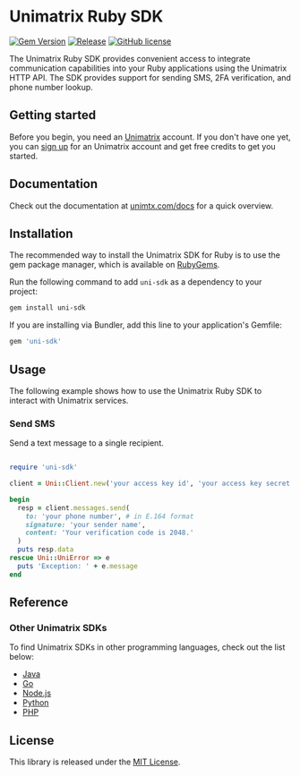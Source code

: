 # Unimatrix Ruby SDK

[![Gem Version](https://img.shields.io/gem/v/uni-sdk.svg)](https://rubygems.org/gems/uni-sdk) [![Release](https://img.shields.io/github/release/unimtx/uni-ruby-sdk.svg)](https://github.com/unimtx/uni-ruby-sdk/releases/latest) [![GitHub license](https://img.shields.io/badge/license-MIT-brightgreen.svg)](https://github.com/unimtx/uni-ruby-sdk/blob/main/LICENSE)

The Unimatrix Ruby SDK provides convenient access to integrate communication capabilities into your Ruby applications using the Unimatrix HTTP API. The SDK provides support for sending SMS, 2FA verification, and phone number lookup.

## Getting started

Before you begin, you need an [Unimatrix](https://www.unimtx.com/) account. If you don't have one yet, you can [sign up](https://www.unimtx.com/signup?s=ruby.sdk.gh) for an Unimatrix account and get free credits to get you started.

## Documentation

Check out the documentation at [unimtx.com/docs](https://www.unimtx.com/docs) for a quick overview.

## Installation

The recommended way to install the Unimatrix SDK for Ruby is to use the gem package manager, which is available on [RubyGems](https://rubygems.org/gems/uni-sdk).

Run the following command to add `uni-sdk` as a dependency to your project:

```bash
gem install uni-sdk
```

If you are installing via Bundler, add this line to your application's Gemfile:

```ruby
gem 'uni-sdk'
```

## Usage

The following example shows how to use the Unimatrix Ruby SDK to interact with Unimatrix services.

### Send SMS

Send a text message to a single recipient.

```ruby

require 'uni-sdk'

client = Uni::Client.new('your access key id', 'your access key secret')

begin
  resp = client.messages.send(
    to: 'your phone number', # in E.164 format
    signature: 'your sender name',
    content: 'Your verification code is 2048.'
  )
  puts resp.data
rescue Uni::UniError => e
  puts 'Exception: ' + e.message
end

```

## Reference

### Other Unimatrix SDKs

To find Unimatrix SDKs in other programming languages, check out the list below:

- [Java](https://github.com/unimtx/uni-java-sdk)
- [Go](https://github.com/unimtx/uni-go-sdk)
- [Node.js](https://github.com/unimtx/uni-node-sdk)
- [Python](https://github.com/unimtx/uni-python-sdk)
- [PHP](https://github.com/unimtx/uni-php-sdk)

## License

This library is released under the [MIT License](https://github.com/unimtx/uni-ruby-sdk/blob/main/LICENSE).

